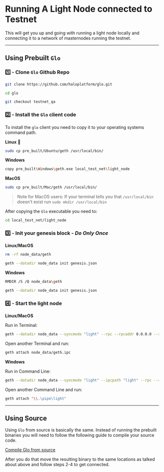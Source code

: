 # Running A Light Node connected to Testnet

This will get you up and going with running a light node locally and connecting it to a network of masternodes running the testnet.

---

## Using Prebuilt `Glo`

### :one: - Clone `Glo` Github Repo

```bash
git clone https://github.com/haloplatform/glo.git

cd glo

git checkout testnet_qa
```

### :two: - Install the `Glo` client code

To install the `glo` client you need to copy it to your operating systems command path.

**Linux** :penguin:
```bash
sudo cp pre_built/Ubuntu/geth /usr/local/bin/
```

**Windows** 
```bash
copy pre_built\Windows\geth.exe local_test_net\light_node
```

**MacOS**
```bash
sudo cp pre_built/Mac/geth /usr/local/bin/
```

> Note for MacOS users: If your terminal tells you that `/usr/local/bin` doesn't exist run `sudo mkdir /usr/local/bin`

After copying the `Glo` executable you need to:

```bash
cd local_test_net/light_node
```

### :three: - Init your genesis block - _Do Only Once_

**Linux/MacOS**
```bash
rm -rf node_data/geth

geth --datadir node_data init genesis.json
```

**Windows**
```bash
RMDIR /S /Q node_data\geth

geth --datadir node_data init genesis.json
```

### :four: - Start the light node

**Linux/MacOS**

Run in Terminal: 
```bash
geth --datadir node_data --syncmode "light" --rpc --rpcaddr 0.0.0.0 --rpcapi admin,db,eth,debug,miner,net,shh,txpool,personal,web3,quorum --emitcheckpoints --rpcport 9565 --port 50608 --unlock "0,1" --password passwords.txt --verbosity 5 2>>node.log
```

Open another Terminal and run:
```bash
geth attach node_data/geth.ipc
```

**Windows**

Run in Command Line: 
```bash
geth --datadir node_data --syncmode "light" --ipcpath "light" --rpc --rpcaddr 0.0.0.0 --rpcapi admin,db,eth,debug,miner,net,shh,txpool,personal,web3,quorum --emitcheckpoints --rpcport 9565 --port 50608 --unlock "0,1" --password passwords.txt --verbosity 5 >> node.log
```

Open another Command Line and run:

```bash
geth attach "\\.\pipe\light"
```

---

## Using Source

Using `Glo` from source is basically the same. Instead of running the prebuilt binaries you will need to follow the following guide to compile your source code.

[Compile Glo from source](compile-glo-from-source.md)

After you do that move the resulting binary to the same locations as talked about above and follow steps 2-4 to get connected.